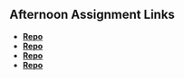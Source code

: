 ## Afternoon Assignment Links

* **[Repo](https://github.com/Nasery123/about_me)**
* **[Repo](https://github.com/Nasery123/clone_site)**
* **[Repo](https://github.com/Nasery123/coolsite)**
* **[Repo](https://github.com/ScottWallin/thursday_challenge)**
